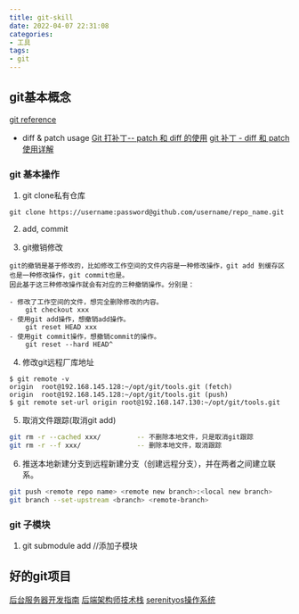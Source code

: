 ```yaml
---
title: git-skill
date: 2022-04-07 22:31:08
categories:
- 工具
tags:
- git
---
```




## git基本概念

[git reference](https://gitee.com/all-about-git)

- diff & patch usage
[Git 打补丁-- patch 和 diff 的使用](https://www.jianshu.com/p/ec04de3f95cc)
[git 补丁 - diff 和 patch 使用详解](https://cloud.tencent.com/developer/article/1423939)

### git 基本操作


1. git clone私有仓库
```shell
git clone https://username:password@github.com/username/repo_name.git
```
2. add, commit

3. git撤销修改
```shell
git的撤销是基于修改的，比如修改工作空间的文件内容是一种修改操作，git add 到缓存区也是一种修改操作，git commit也是。
因此基于这三种修改操作就会有对应的三种撤销操作。分别是：

- 修改了工作空间的文件，想完全删除修改的内容。
    git checkout xxx
- 使用git add操作，想撤销add操作。
    git reset HEAD xxx
- 使用git commit操作，想撤销commit的操作。
    git reset --hard HEAD^
```
4. 修改git远程厂库地址
```shell
$ git remote -v
origin  root@192.168.145.128:~/opt/git/tools.git (fetch)
origin  root@192.168.145.128:~/opt/git/tools.git (push)
$ git remote set-url origin root@192.168.147.130:~/opt/git/tools.git
```
5. 取消文件跟踪(取消git add)
```bash
git rm -r --cached xxx/         -- 不删除本地文件，只是取消git跟踪
git rm -r --f xxx/              -- 删除本地文件，取消跟踪
```

6. 推送本地新建分支到远程新建分支（创建远程分支），并在两者之间建立联系。
```bash
git push <remote repo name> <remote new branch>:<local new branch>
git branch --set-upstream <branch> <remote-branch>
```

### git 子模块
1. git submodule add <git path>		//添加子模块


## 好的git项目


[后台服务器开发指南](https://github.com/zhiyong0804/server_develop_guide_book)
[后端架构师技术栈](https://github.com/xingshaocheng/architect-awesome)
[serenityos操作系统](https://github.com/SerenityOS/serenity.git)


